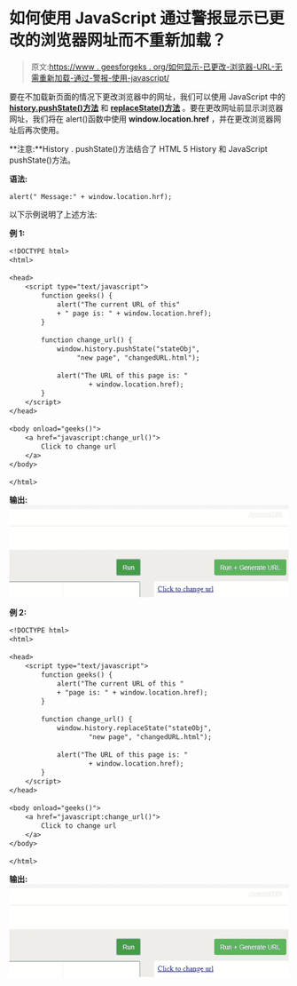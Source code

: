 # 如何使用 JavaScript 通过警报显示已更改的浏览器网址而不重新加载？

> 原文:[https://www . geesforgeks . org/如何显示-已更改-浏览器-URL-无需重新加载-通过-警报-使用-javascript/](https://www.geeksforgeeks.org/how-to-display-changed-browser-url-without-reloading-through-alert-using-javascript/)

要在不加载新页面的情况下更改浏览器中的网址，我们可以使用 JavaScript 中的 **[history.pushState()方法](https://www.geeksforgeeks.org/how-to-modify-url-without-reloading-the-page-using-javascript/)** 和 **[replaceState()方法](https://www.geeksforgeeks.org/how-to-modify-url-without-reloading-the-page-using-javascript/)** 。要在更改网址前显示浏览器网址，我们将在 alert()函数中使用 **window.location.href** ，并在更改浏览器网址后再次使用。

**注意:**History . pushState()方法结合了 HTML 5 History 和 JavaScript pushState()方法。

**语法:**

```
alert(" Message:" + window.location.hrf);
```

以下示例说明了上述方法:

**例 1:**

```
<!DOCTYPE html>
<html>

<head>
    <script type="text/javascript">
        function geeks() {
            alert("The current URL of this"
            + " page is: " + window.location.href);
        }

        function change_url() {
            window.history.pushState("stateObj",
                 "new page", "changedURL.html");

            alert("The URL of this page is: "
                    + window.location.href);
        }
    </script>
</head>

<body onload="geeks()">
    <a href="javascript:change_url()">
        Click to change url
    </a>
</body>

</html>
```

**输出:**
![](img/4fc2cc973ef08be7dbeff1d3ab308aaa.png)

**例 2:**

```
<!DOCTYPE html>
<html>

<head>
    <script type="text/javascript">
        function geeks() {
            alert("The current URL of this "
            + "page is: " + window.location.href);
        }

        function change_url() {
            window.history.replaceState("stateObj",
                    "new page", "changedURL.html");

            alert("The URL of this page is: "
                    + window.location.href);
        }
    </script>
</head>

<body onload="geeks()">
    <a href="javascript:change_url()">
        Click to change url
    </a>
</body>

</html>
```

**输出:**
![](img/4fc2cc973ef08be7dbeff1d3ab308aaa.png)